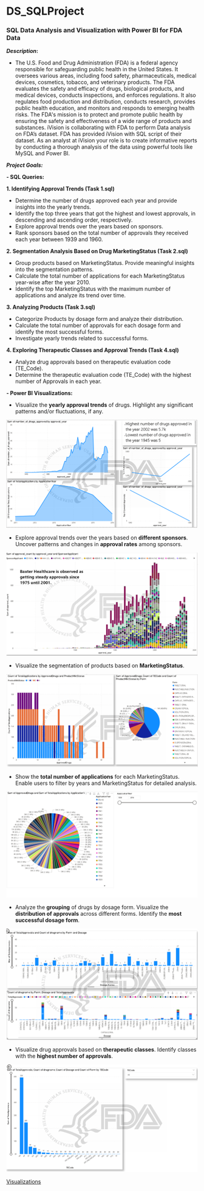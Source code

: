 # DS_SQLProject
### SQL Data Analysis and Visualization with Power BI for FDA Data

**_Description_:**
- The U.S. Food and Drug Administration (FDA) is a federal agency responsible for safeguarding public health in the United States. It oversees various areas, including food safety, pharmaceuticals, medical devices, cosmetics, tobacco, and veterinary products. The FDA evaluates the safety and efficacy of drugs, biological products, and medical devices, conducts inspections, and enforces regulations. It also regulates food production and distribution, conducts research, provides public health education, and monitors and responds to emerging health risks. The FDA's mission is to protect and promote public health by ensuring the safety and effectiveness of a wide range of products and substances. iVision is collaborating with FDA to perform Data analysis on FDA’s dataset. FDA has provided iVision with SQL script of their dataset. As an analyst at iVision your role is to create informative reports by conducting a thorough analysis of the data using powerful tools like MySQL and Power BI.

**_Project Goals:_**

**- SQL Queries:**

**1. Identifying Approval Trends (Task 1.sql)**
  - Determine the number of drugs approved each year and provide insights into the yearly trends.
  - Identify the top three years that got the highest and lowest approvals, in descending and ascending order, respectively.
  - Explore approval trends over the years based on sponsors.
  - Rank sponsors based on the total number of approvals they received each year between 1939 and 1960.

**2. Segmentation Analysis Based on Drug MarketingStatus (Task 2.sql)**
  - Group products based on MarketingStatus. Provide meaningful insights into the segmentation patterns.
  - Calculate the total number of applications for each MarketingStatus year-wise after the year 2010.
  - Identify the top MarketingStatus with the maximum number of applications and analyze its trend over time.

**3. Analyzing Products (Task 3.sql)**
  - Categorize Products by dosage form and analyze their distribution.
  - Calculate the total number of approvals for each dosage form and identify the most successful forms.
  - Investigate yearly trends related to successful forms.
    
**4. Exploring Therapeutic Classes and Approval Trends (Task 4.sql)**
  - Analyze drug approvals based on therapeutic evaluation code (TE_Code).
  - Determine the therapeutic evaluation code (TE_Code) with the highest number of Approvals in each year.

**- Power BI Visualizations:**

  - Visualize the **yearly approval trends** of drugs. Highlight any significant patterns and/or fluctuations, if any.
  
  ![YearlyApprovalTrends](/Data/YAT.PNG)
  
  - Explore approval trends over the years based on **different sponsors**. Uncover patterns and changes in **approval rates** among sponsors.

  ![SegmentationAnalysis](/Data/SBAT.PNG)

  - Visualize the segmentation of products based on **MarketingStatus**.

   ![Marketing](/Data/MSPS.PNG) 

  - Show the **total number of applications** for each MarketingStatus. Enable users to filter by years and MarketingStatus for detailed analysis.

  ![FilteredMktStatus](/Data/FMS.PNG)

  - Analyze the **grouping** of drugs by dosage form. Visualize the **distribution of approvals** across different forms. Identify the **most successful dosage form**.

  ![DosageFormGrouping](/Data/DFG.PNG)

  - Visualize drug approvals based on **therapeutic classes**. Identify classes with the **highest number of approvals**.

   ![TECApprovals](/Data/TEC.PNG)

[Visualizations](https://app.powerbi.com/reportEmbed?reportId=abafcc74-4aea-47d3-9870-41f5299bac82&autoAuth=true&ctid=b83a511a-e5da-44e1-a5bd-2b03fa460cd2)




